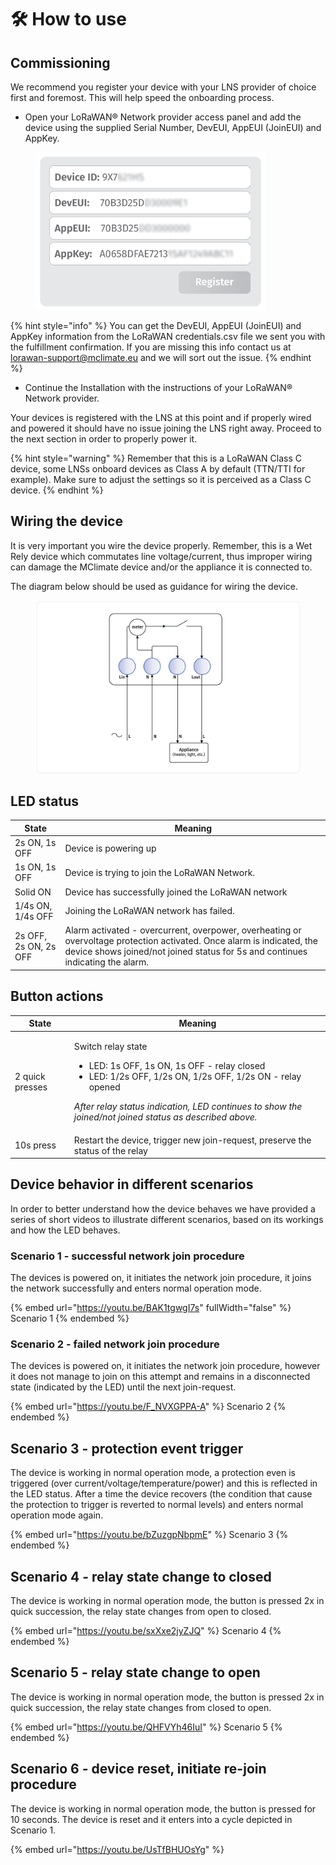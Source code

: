 # 🛠️ How to use

## Commissioning

We recommend you register your device with your LNS provider of choice first and foremost. This will help speed the onboarding process.

* Open your LoRaWAN® Network provider access panel and add the device using the supplied Serial Number, DevEUI, AppEUI (JoinEUI) and AppKey.

<figure><img src="../../.gitbook/assets/image (54).png" alt="" width="368"><figcaption></figcaption></figure>

{% hint style="info" %}
You can get the DevEUI, AppEUI (JoinEUI) and AppKey information from the LoRaWAN credentials.csv file we sent you with the fulfillment confirmation. If you are missing this info contact us at [lorawan-support@mclimate.eu](mailto:lorawan-support@mclimate.eu) and we will sort out the issue.
{% endhint %}

* Continue the Installation with the instructions of your LoRaWAN® Network provider.

Your devices is registered with the LNS at this point and if properly wired and powered it should have no issue joining the LNS right away. Proceed to the next section in order to properly power it.

{% hint style="warning" %}
Remember that this is a LoRaWAN Class C device, some LNSs onboard devices as Class A by default (TTN/TTI for example). Make sure to adjust the settings so it is perceived as a Class C device.
{% endhint %}

## Wiring the device

It is very important you wire the device properly. Remember, this is a Wet Rely device which commutates line voltage/current, thus improper wiring can damage the MClimate device and/or the appliance it is connected to.

The diagram below should be used as guidance for wiring the device.

<figure><img src="../../.gitbook/assets/image (57).png" alt=""><figcaption></figcaption></figure>

## LED status

| State                 | Meaning                                                                                                                                                                                                  |
| --------------------- | -------------------------------------------------------------------------------------------------------------------------------------------------------------------------------------------------------- |
| 2s ON, 1s OFF         | Device is powering up                                                                                                                                                                                    |
| 1s ON, 1s OFF         | Device is trying to join the LoRaWAN Network.                                                                                                                                                            |
| Solid ON              | Device has successfully joined the LoRaWAN network                                                                                                                                                       |
| 1/4s ON, 1/4s OFF     | Joining the LoRaWAN network has failed.                                                                                                                                                                  |
| 2s OFF, 2s ON, 2s OFF | Alarm activated - overcurrent, overpower, overheating or overvoltage protection activated. Once alarm is indicated, the device shows joined/not joined status for 5s and continues indicating the alarm. |

## Button actions

| State           | Meaning                                                                                                                                                                                                                                                                    |
| --------------- | -------------------------------------------------------------------------------------------------------------------------------------------------------------------------------------------------------------------------------------------------------------------------- |
| 2 quick presses | <p>Switch relay state</p><ul><li>LED: 1s OFF, 1s ON, 1s OFF - relay closed</li><li>LED: 1/2s OFF, 1/2s ON, 1/2s OFF, 1/2s ON - relay opened</li></ul><p><em>After relay status indication, LED continues to show the joined/not joined status as described above.</em></p> |
| 10s press       | Restart the device, trigger new join-request, preserve the status of the relay                                                                                                                                                                                             |

## Device behavior in different scenarios

In order to better understand how the device behaves we have provided a series of short videos to illustrate different scenarios, based on its workings and how the LED behaves.

### Scenario 1 - successful network join procedure

The devices is powered on, it initiates the network join procedure, it joins the network successfully and enters normal operation mode.

{% embed url="https://youtu.be/BAK1tgwgI7s" fullWidth="false" %}
Scenario 1
{% endembed %}

### Scenario 2 - failed network join procedure

The devices is powered on, it initiates the network join procedure, however it does not manage to join on this attempt and remains in a disconnected state (indicated by the LED) until the next join-request.

{% embed url="https://youtu.be/F_NVXGPPA-A" %}
Scenario 2
{% endembed %}

## Scenario 3 - protection event trigger

The device is working in normal operation mode, a protection even is triggered (over current/voltage/temperature/power) and this is reflected in the LED status. After a time the device recovers (the condition that cause the protection to trigger is reverted to normal levels) and enters normal operation mode again.

{% embed url="https://youtu.be/bZuzgpNbpmE" %}
Scenario 3
{% endembed %}

## Scenario 4 - relay state change to closed

The device is working in normal operation mode, the button is pressed 2x in quick succession, the relay state changes from open to closed.

{% embed url="https://youtu.be/sxXxe2jyZJQ" %}
Scenario 4
{% endembed %}

## Scenario 5 - relay state change to open

The device is working in normal operation mode, the button is pressed 2x in quick succession, the relay state changes from closed to open.

{% embed url="https://youtu.be/QHFVYh46IuI" %}
Scenario 5
{% endembed %}

## Scenario 6 - device reset, initiate re-join procedure

The device is working in normal operation mode, the button is pressed for 10 seconds. The device is reset and it enters into a cycle depicted in Scenario 1.

{% embed url="https://youtu.be/UsTfBHUOsYg" %}
